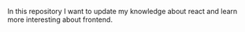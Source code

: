 In this repository I want to update my knowledge about react and learn more interesting about frontend.